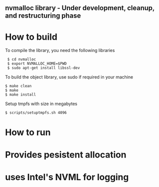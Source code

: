 nvmalloc library - Under development, cleanup, and restructuring phase 
---------------------------------------------------------------------

# How to build

To compile the library, you need the following libraries

     $ cd nvmalloc
     $ export NVMALLOC_HOME=$PWD
     $ sudo apt-get install libssl-dev

To build the object library, use sudo if required in your machine

    $ make clean
    $ make 
    $ make install	

Setup tmpfs with size in megabytes

    $ scripts/setuptmpfs.sh 4096


# How to run



# Provides pesistent allocation

# uses Intel's NVML for logging
